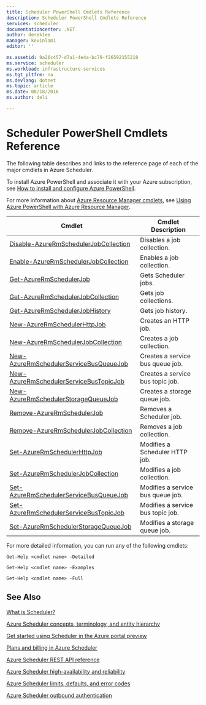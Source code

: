 ```yaml
---
title: Scheduler PowerShell Cmdlets Reference
description: Scheduler PowerShell Cmdlets Reference
services: scheduler
documentationcenter: .NET
author: derek1ee
manager: kevinlam1
editor: ''

ms.assetid: 9a26c457-d7a1-4e4a-bc79-f26592155218
ms.service: scheduler
ms.workload: infrastructure-services
ms.tgt_pltfrm: na
ms.devlang: dotnet
ms.topic: article
ms.date: 08/18/2016
ms.author: deli

---
```

# Scheduler PowerShell Cmdlets Reference
The following table describes and links to the reference page of each of the major cmdlets in Azure Scheduler.

To install Azure PowerShell and associate it with your Azure subscription, see [How to install and configure Azure PowerShell](https://docs.microsoft.com/powershell/azure/overview). 

For more information about [Azure Resource Manager cmdlets](https://docs.microsoft.com/powershell/azure/overview), see [Using Azure PowerShell with Azure Resource Manager](../powershell-azure-resource-manager.md).

| Cmdlet | Cmdlet Description |
| --- | --- |
| [Disable-AzureRmSchedulerJobCollection](https://docs.microsoft.com/powershell/module/azurerm.scheduler/disable-azurermschedulerjobcollection) |Disables a job collection. |
| [Enable-AzureRmSchedulerJobCollection](https://docs.microsoft.com/powershell/module/azurerm.scheduler/enable-azurermschedulerjobcollection) |Enables a job collection. |
| [Get-AzureRmSchedulerJob](https://docs.microsoft.com/powershell/module/azurerm.scheduler/get-azurermschedulerjob) |Gets Scheduler jobs. |
| [Get-AzureRmSchedulerJobCollection](https://docs.microsoft.com/powershell/module/azurerm.scheduler/get-azurermschedulerjobcollection) |Gets job collections. |
| [Get-AzureRmSchedulerJobHistory](https://docs.microsoft.com/powershell/module/azurerm.scheduler/get-azurermschedulerjobhistory) |Gets job history. |
| [New-AzureRmSchedulerHttpJob](https://docs.microsoft.com/powershell/module/azurerm.scheduler/new-azurermschedulerhttpjob) |Creates an HTTP job. |
| [New-AzureRmSchedulerJobCollection](https://docs.microsoft.com/powershell/module/azurerm.scheduler/new-azurermschedulerjobcollection) |Creates a job collection. |
| [New-AzureRmSchedulerServiceBusQueueJob](https://docs.microsoft.com/powershell/module/azurerm.scheduler/new-azurermschedulerservicebusqueuejob) |Creates a service bus queue job. |
| [New-AzureRmSchedulerServiceBusTopicJob](https://docs.microsoft.com/powershell/module/azurerm.scheduler/new-azurermschedulerservicebustopicjob) |Creates a service bus topic job. |
| [New-AzureRmSchedulerStorageQueueJob](https://docs.microsoft.com/powershell/module/azurerm.scheduler/new-azurermschedulerstoragequeuejob) |Creates a storage queue job. |
| [Remove-AzureRmSchedulerJob](https://docs.microsoft.com/powershell/module/azurerm.scheduler/remove-azurermschedulerjob) |Removes a Scheduler job. |
| [Remove-AzureRmSchedulerJobCollection](https://docs.microsoft.com/powershell/module/azurerm.scheduler/remove-azurermschedulerjobcollection) |Removes a job collection. |
| [Set-AzureRmSchedulerHttpJob](https://docs.microsoft.com/powershell/module/azurerm.scheduler/set-azurermschedulerhttpjob) |Modifies a Scheduler HTTP job. |
| [Set-AzureRmSchedulerJobCollection](https://docs.microsoft.com/powershell/module/azurerm.scheduler/set-azurermschedulerjobcollection) |Modifies a job collection. |
| [Set-AzureRmSchedulerServiceBusQueueJob](https://docs.microsoft.com/powershell/module/azurerm.scheduler/set-azurermschedulerservicebusqueuejob) |Modifies a service bus queue job. |
| [Set-AzureRmSchedulerServiceBusTopicJob](https://docs.microsoft.com/powershell/module/azurerm.scheduler/set-azurermschedulerservicebustopicjob) |Modifies a service bus topic job. |
| [Set-AzureRmSchedulerStorageQueueJob](https://docs.microsoft.com/powershell/module/azurerm.scheduler/set-azurermschedulerstoragequeuejob) |Modifies a storage queue job. |

For more detailed information, you can run any of the following cmdlets: 

```
Get-Help <cmdlet name> -Detailed
```
```
Get-Help <cmdlet name> -Examples
```
```
Get-Help <cmdlet name> -Full
```

## See Also
 [What is Scheduler?](scheduler-intro.md)

 [Azure Scheduler concepts, terminology, and entity hierarchy](scheduler-concepts-terms.md)

 [Get started using Scheduler in the Azure portal preview](scheduler-get-started-portal.md)

 [Plans and billing in Azure Scheduler](scheduler-plans-billing.md)

 [Azure Scheduler REST API reference](https://msdn.microsoft.com/library/mt629143)

 [Azure Scheduler high-availability and reliability](scheduler-high-availability-reliability.md)

 [Azure Scheduler limits, defaults, and error codes](scheduler-limits-defaults-errors.md)

 [Azure Scheduler outbound authentication](scheduler-outbound-authentication.md)

